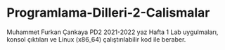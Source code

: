 # Programlama-Dilleri-2-Calismalar
Muhammet Furkan Çankaya PD2 2021-2022 yaz
Hafta 1 Lab uygulmaları, konsol çıktıları ve Linux (x86_64) çalıştırılabilir kod ile beraber.
